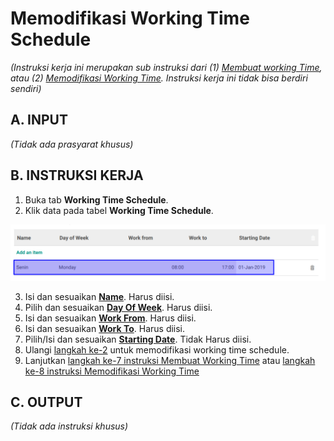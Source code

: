 # Memodifikasi Working Time Schedule

*(Instruksi kerja ini merupakan sub instruksi dari (1) [Membuat working Time](./membuat.md), atau (2) [Memodifikasi Working Time](./memodifikasi.md). Instruksi kerja ini tidak bisa berdiri sendiri)*

## A. INPUT

*(Tidak ada prasyarat khusus)*

## B. INSTRUKSI KERJA

1. Buka tab **Working Time Schedule**.
2. <a name="l2">Klik</a> data pada tabel **Working Time Schedule**.

![](../../img/working-time/tombol-edit-schedule.png)

3. Isi dan sesuaikan **[Name](./penjelasan.md#field-schedule-name)**. Harus diisi.
4. Pilih dan sesuaikan **[Day Of Week](./penjelasan.md#field-schedule-dayofweek)**. Harus diisi.
5. Isi dan sesuaikan **[Work From](./penjelasan.md#field-schedule-workfrom)**. Harus diisi.
6. Isi dan sesuaikan **[Work To](./penjelasan.md#field-schedule-workto)**. Harus diisi.
7. Pilih/Isi dan sesuaikan  **[Starting Date](./penjelasan.md#field-schedule-startingdate)**. Tidak Harus diisi.
8. Ulangi [langkah ke-2](#l2) untuk memodifikasi working time schedule.
9. Lanjutkan [langkah ke-7 instruksi Membuat Working Time](./membuat.md#l7) atau [langkah ke-8 instruksi Memodifikasi Working Time](./memodifikasi.md#l8)

## C. OUTPUT

*(Tidak ada instruksi khusus)*

